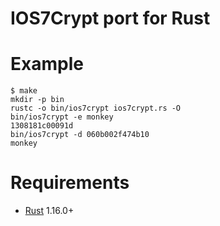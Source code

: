 # IOS7Crypt port for Rust

# Example

```
$ make
mkdir -p bin
rustc -o bin/ios7crypt ios7crypt.rs -O
bin/ios7crypt -e monkey
1308181c00091d
bin/ios7crypt -d 060b002f474b10
monkey
```

# Requirements

* [Rust](http://www.rust-lang.org/) 1.16.0+
